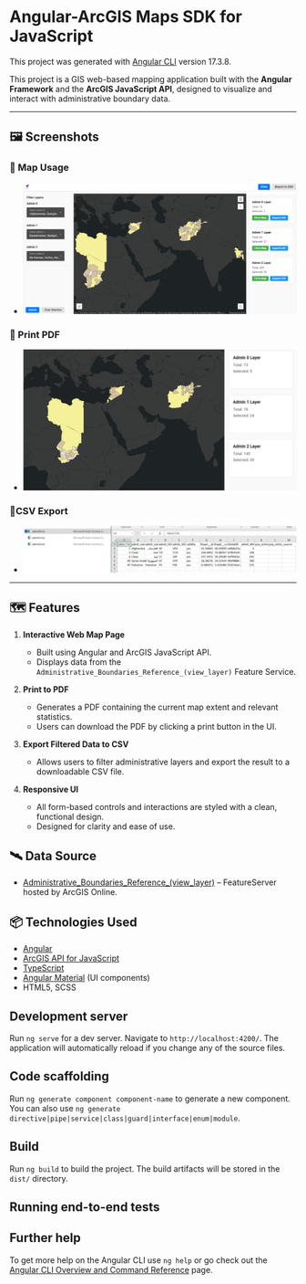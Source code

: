 # Angular-ArcGIS Maps SDK for JavaScript

This project was generated with [Angular CLI](https://github.com/angular/angular-cli) version 17.3.8.


This project is a GIS web-based mapping application built with the **Angular Framework** and the **ArcGIS JavaScript API**, designed to visualize and interact with administrative boundary data.

---

## 🖼️ Screenshots

### 📍 Map Usage
- ![MapUsage](src\assets\images\screenshots\screen.png)

### 📍 Print PDF
- ![PrintedPDF](src\assets\images\screenshots\pdf.png)

### 📍CSV Export
- ![CSV export](src\assets\images\screenshots\csv.png)

---

## 🗺️ Features

1. **Interactive Web Map Page**
   - Built using Angular and ArcGIS JavaScript API.
   - Displays data from the `Administrative_Boundaries_Reference_(view_layer)` Feature Service.

2. **Print to PDF**
   - Generates a PDF containing the current map extent and relevant statistics.
   - Users can download the PDF by clicking a print button in the UI.

3. **Export Filtered Data to CSV**
   - Allows users to filter administrative layers and export the result to a downloadable CSV file.

4. **Responsive UI**
   - All form-based controls and interactions are styled with a clean, functional design.
   - Designed for clarity and ease of use.

## 🛰️ Data Source

- [Administrative_Boundaries_Reference_(view_layer)](https://www.arcgis.com) – FeatureServer hosted by ArcGIS Online.

## 📦 Technologies Used

- [Angular](https://angular.io/)
- [ArcGIS API for JavaScript](https://developers.arcgis.com/javascript/)
- [TypeScript](https://www.typescriptlang.org/)
- [Angular Material](https://material.angular.io/) (UI components)
- HTML5, SCSS

## Development server

Run `ng serve` for a dev server. Navigate to `http://localhost:4200/`. The application will automatically reload if you change any of the source files.

## Code scaffolding

Run `ng generate component component-name` to generate a new component. You can also use `ng generate directive|pipe|service|class|guard|interface|enum|module`.

## Build

Run `ng build` to build the project. The build artifacts will be stored in the `dist/` directory.


## Running end-to-end tests


## Further help

To get more help on the Angular CLI use `ng help` or go check out the [Angular CLI Overview and Command Reference](https://angular.io/cli) page.


